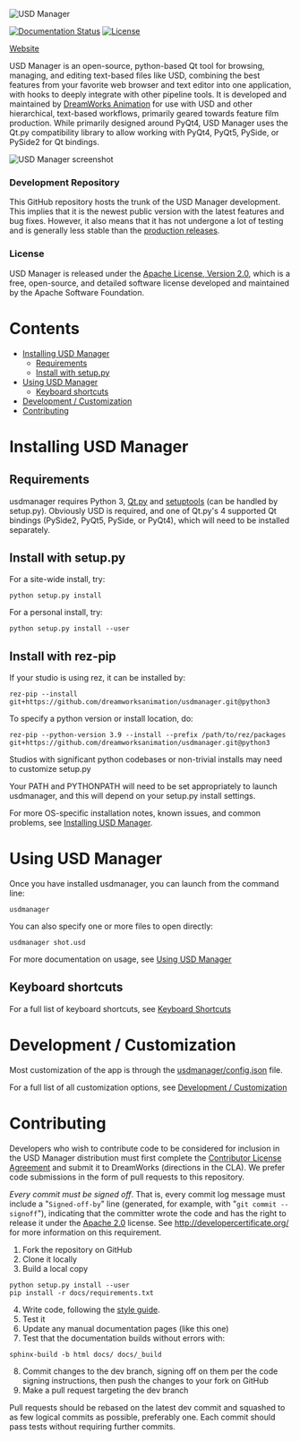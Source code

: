 ![USD Manager](docs/_static/logo_512.png?raw=true "USD Manager")

[![Documentation Status](https://readthedocs.org/projects/usdmanager/badge/?version=stable)](https://usdmanager.readthedocs.io/en/stable/?badge=stable)
[![License](https://img.shields.io/badge/License-Apache%202.0-blue.svg)](https://opensource.org/licenses/Apache-2.0)

[Website](http://www.usdmanager.org)

USD Manager is an open-source, python-based Qt tool for browsing, managing, and editing text-based files like USD,
combining the best features from your favorite web browser and text editor into one application, with hooks to deeply
integrate with other pipeline tools. It is developed and maintained by [DreamWorks Animation](http://www.dreamworksanimation.com)
for use with USD and other hierarchical, text-based workflows, primarily geared towards feature film production. While
primarily designed around PyQt4, USD Manager uses the Qt.py compatibility library to allow working with PyQt4, PyQt5,
PySide, or PySide2 for Qt bindings.

![USD Manager screenshot](docs/_static/screenshot_island.png?raw=true "USD Manager")

### Development Repository

This GitHub repository hosts the trunk of the USD Manager development. This implies that it is the newest public
version with the latest features and bug fixes. However, it also means that it has not undergone a lot of testing and
is generally less stable than the [production releases](https://github.com/dreamworksanimation/usdmanager/releases).

### License

USD Manager is released under the [Apache License, Version 2.0](https://www.apache.org/licenses/LICENSE-2.0), which is
a free, open-source, and detailed software license developed and maintained by the Apache Software Foundation.

Contents
========

- [Installing USD Manager](#installing-usd-manager)
  * [Requirements](#requirements)
  * [Install with setup.py](#install-with-setuppy)
- [Using USD Manager](#using-usd-manager)
  * [Keyboard shortcuts](#keyboard-shortcuts)
- [Development / Customization](#development---customization)
- [Contributing](#contributing)

Installing USD Manager
======================

Requirements
------------

usdmanager requires Python 3, [Qt.py](https://github.com/mottosso/Qt.py) and [setuptools](https://github.com/pypa/setuptools)
(can be handled by setup.py). Obviously USD is required, and one of Qt.py's 4 supported Qt bindings
(PySide2, PyQt5, PySide, or PyQt4), which will need to be installed separately.

Install with setup.py
---------------------

For a site-wide install, try:
```
python setup.py install
```

For a personal install, try:
```
python setup.py install --user
```

Install with rez-pip
--------------------

If your studio is using rez, it can be installed by:
```
rez-pip --install git+https://github.com/dreamworksanimation/usdmanager.git@python3
```

To specify a python version or install location, do:
```
rez-pip --python-version 3.9 --install --prefix /path/to/rez/packages git+https://github.com/dreamworksanimation/usdmanager.git@python3
```

Studios with significant python codebases or non-trivial installs may need to customize setup.py

Your PATH and PYTHONPATH will need to be set appropriately to launch usdmanager,
and this will depend on your setup.py install settings.

For more OS-specific installation notes, known issues, and common problems, see [Installing USD Manager](docs/installation.md).

Using USD Manager
=================

Once you have installed usdmanager, you can launch from the command line:

```
usdmanager
```

You can also specify one or more files to open directly:

```
usdmanager shot.usd
```

For more documentation on usage, see [Using USD Manager](docs/usage.md)

Keyboard shortcuts
------------------

For a full list of keyboard shortcuts, see [Keyboard Shortcuts](docs/keyboardShortcuts.rst)

Development / Customization
===========================

Most customization of the app is through the [usdmanager/config.json](usdmanager/config.json) file.

For a full list of all customization options, see [Development / Customization](docs/development.md)

Contributing
============

Developers who wish to contribute code to be considered for inclusion in the USD Manager distribution must first
complete the [Contributor License Agreement](http://www.usdmanager.org/USDManagerContributorLicenseAgreement.pdf)
and submit it to DreamWorks (directions in the CLA). We prefer code submissions in the form of pull requests to this
repository.

_Every commit must be signed off_.  That is, every commit log message must include a "`Signed-off-by`" line (generated, for example, with
"`git commit --signoff`"), indicating that the committer wrote the code and has the right to release it under the
[Apache 2.0](https://www.apache.org/licenses/LICENSE-2.0) license. See http://developercertificate.org/ for more
information on this requirement.

1. Fork the repository on GitHub
2. Clone it locally
3. Build a local copy
```
python setup.py install --user
pip install -r docs/requirements.txt
```
4. Write code, following the [style guide](docs/contributing.md).
5. Test it
6. Update any manual documentation pages (like this one)
7. Test that the documentation builds without errors with:
```
sphinx-build -b html docs/ docs/_build
```
8. Commit changes to the dev branch, signing off on them per the code signing instructions, then
push the changes to your fork on GitHub
9. Make a pull request targeting the dev branch

Pull requests should be rebased on the latest dev commit and squashed to as few logical commits as possible, preferably
one. Each commit should pass tests without requiring further commits.
